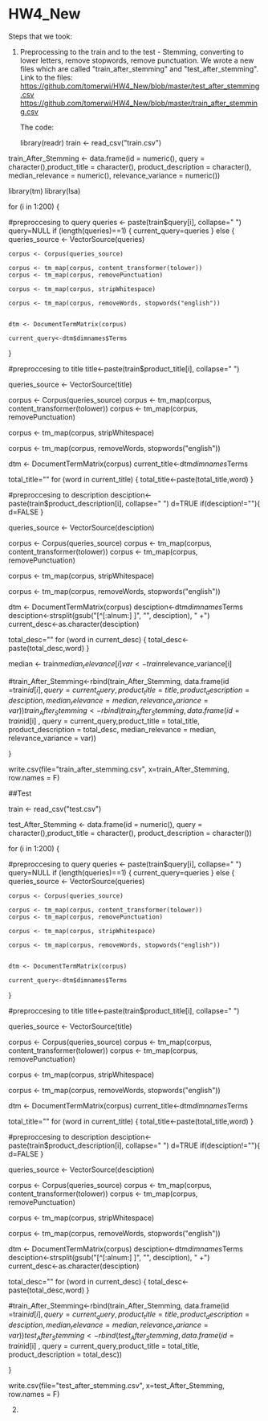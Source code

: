 # HW4_New

Steps that we took:

1. Preprocessing to the train and to the test - Stemming, converting to lower letters, remove stopwords, remove punctuation.
    We wrote a new files which are called "train_after_stemming" and "test_after_stemming".
    Link to the files:
    https://github.com/tomerwi/HW4_New/blob/master/test_after_stemming.csv
    https://github.com/tomerwi/HW4_New/blob/master/train_after_stemming.csv
    
    The code:
    
    library(readr)
train <- read_csv("train.csv")



train_After_Stemming <- data.frame(id = numeric(), query = character(),product_title = character(), product_description = character(), median_relevance = numeric(), relevance_variance = numeric())

library(tm)
library(lsa)


for (i in 1:200)
{

  #preproccesing to query
  queries <- paste(train$query[i], collapse=" ")
  query=NULL
  if (length(queries)==1)
  {
    current_query=queries
  } else {
    queries_source <- VectorSource(queries)

    corpus <- Corpus(queries_source)

    corpus <- tm_map(corpus, content_transformer(tolower))
    corpus <- tm_map(corpus, removePunctuation)

    corpus <- tm_map(corpus, stripWhitespace)

    corpus <- tm_map(corpus, removeWords, stopwords("english"))


    dtm <- DocumentTermMatrix(corpus)

    current_query<-dtm$dimnames$Terms
  }



  #preproccesing to title
  title<-paste(train$product_title[i], collapse=" ")

  queries_source <- VectorSource(title)

  corpus <- Corpus(queries_source)
  corpus <- tm_map(corpus, content_transformer(tolower)) 
  corpus <- tm_map(corpus, removePunctuation)

  corpus <- tm_map(corpus, stripWhitespace)

  corpus <- tm_map(corpus, removeWords, stopwords("english"))


  dtm <- DocumentTermMatrix(corpus)
  current_title<-dtm$dimnames$Terms

  total_title=""
  for (word in current_title)
  {
    total_title<-paste(total_title,word)
  }


  #preproccesing to description
  desciption<-paste(train$product_description[i], collapse=" ")
  d=TRUE
  if(desciption!=""){
    d=FALSE
  }

  queries_source <- VectorSource(desciption)

  corpus <- Corpus(queries_source)
  corpus <- tm_map(corpus, content_transformer(tolower))
  corpus <- tm_map(corpus, removePunctuation)

  corpus <- tm_map(corpus, stripWhitespace)

  corpus <- tm_map(corpus, removeWords, stopwords("english"))


  dtm <- DocumentTermMatrix(corpus)
  desciption<-dtm$dimnames$Terms
  desciption<-strsplit(gsub("[^[:alnum:] ]", "", desciption), " +")
  current_desc<-as.character(desciption)
  
  total_desc=""
  for (word in current_desc)
  {
    total_desc<-paste(total_desc,word)
  }
  
  
  median <- train$median_relevance[i]
  var <- train$relevance_variance[i]
  
  #train_After_Stemming<-rbind(train_After_Stemming, data.frame(id =train$id[i] , query = current_query,product_title = title, product_description = desciption, median_relevance = median, relevance_variance = var))
  train_After_Stemming<-rbind(train_After_Stemming, data.frame(id =train$id[i] , query = current_query,product_title = total_title, product_description = total_desc, median_relevance = median, relevance_variance = var))

}



write.csv(file="train_after_stemming.csv", x=train_After_Stemming, row.names = F)





##Test

train <- read_csv("test.csv")

test_After_Stemming <- data.frame(id = numeric(), query = character(),product_title = character(), product_description = character())

for (i in 1:200)
{
  
  #preproccesing to query
  queries <- paste(train$query[i], collapse=" ")
  query=NULL
  if (length(queries)==1)
  {
    current_query=queries
  } else {
    queries_source <- VectorSource(queries)
    
    corpus <- Corpus(queries_source)
    
    corpus <- tm_map(corpus, content_transformer(tolower))
    corpus <- tm_map(corpus, removePunctuation)
    
    corpus <- tm_map(corpus, stripWhitespace)
    
    corpus <- tm_map(corpus, removeWords, stopwords("english"))
    
    
    dtm <- DocumentTermMatrix(corpus)
    
    current_query<-dtm$dimnames$Terms
  }
  
  
  
  #preproccesing to title
  title<-paste(train$product_title[i], collapse=" ")
  
  queries_source <- VectorSource(title)
  
  corpus <- Corpus(queries_source)
  corpus <- tm_map(corpus, content_transformer(tolower))
  corpus <- tm_map(corpus, removePunctuation)
  
  corpus <- tm_map(corpus, stripWhitespace)
  
  corpus <- tm_map(corpus, removeWords, stopwords("english"))
  
  
  dtm <- DocumentTermMatrix(corpus)
  current_title<-dtm$dimnames$Terms
  
  total_title=""
  for (word in current_title)
  {
    total_title<-paste(total_title,word)
  }
  
  
  #preproccesing to description
  desciption<-paste(train$product_description[i], collapse=" ")
  d=TRUE
  if(desciption!=""){
    d=FALSE
  }
  
  queries_source <- VectorSource(desciption)
  
  corpus <- Corpus(queries_source)
  corpus <- tm_map(corpus, content_transformer(tolower))
  corpus <- tm_map(corpus, removePunctuation)
  
  corpus <- tm_map(corpus, stripWhitespace)
  
  corpus <- tm_map(corpus, removeWords, stopwords("english"))
  
  
  dtm <- DocumentTermMatrix(corpus)
  desciption<-dtm$dimnames$Terms
  desciption<-strsplit(gsub("[^[:alnum:] ]", "", desciption), " +")
  current_desc<-as.character(desciption)
  
  total_desc=""
  for (word in current_desc)
  {
    total_desc<-paste(total_desc,word)
  }
  
  

  
  #train_After_Stemming<-rbind(train_After_Stemming, data.frame(id =train$id[i] , query = current_query,product_title = title, product_description = desciption, median_relevance = median, relevance_variance = var))
  test_After_Stemming<-rbind(test_After_Stemming, data.frame(id =train$id[i] , query = current_query,product_title = total_title, product_description = total_desc))
  
}


write.csv(file="test_after_stemming.csv", x=test_After_Stemming, row.names = F)

2.     
